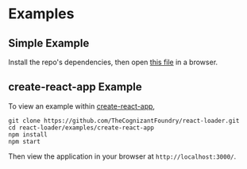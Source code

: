 # Examples

## Simple Example

Install the repo's dependencies, then open [this file](simple/index.html) in a browser.

## create-react-app Example

To view an example within [create-react-app](https://github.com/facebookincubator/create-react-app/),

```
git clone https://github.com/TheCognizantFoundry/react-loader.git
cd react-loader/examples/create-react-app
npm install
npm start
```

Then view the application in your browser at `http://localhost:3000/`.
